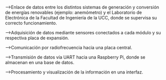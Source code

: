 -->Enlace de datos entre los distintos sistemas de generación y conversión de energías renovables (ejemplo: anemómetro) y el Laboratorio de Electrónica de la Facultad de Ingeniería de la UCC, donde se supervisa su correcto funcionamiento.

-->Adquisición de datos mediante sensores conectados a cada módulo y su respectiva placa de expansión.

-->Comunicación por radiofrecuencia hacia una placa central.

-->Transmisión de datos vía UART hacia una Raspberry Pi, donde se almacenan en una base de datos.

-->Procesamiento y visualización de la información en una interfaz.
